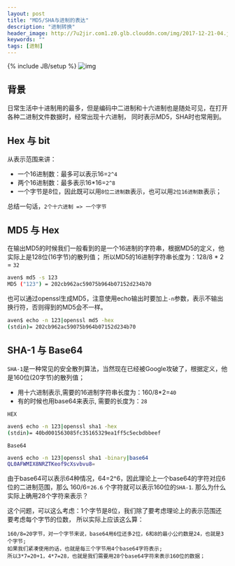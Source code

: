 ```yaml
---
layout: post
title: "MD5/SHA与进制的表达"
description: "进制转换"
header_image: http://7u2jir.com1.z0.glb.clouddn.com/img/2017-12-21-04.jpg
keywords: ""
tags: [进制]
---
```

{% include JB/setup %}
![img](http://7u2jir.com1.z0.glb.clouddn.com/img/2017-12-21-04.jpg)

## 背景

日常生活中十进制用的最多，但是编码中二进制和十六进制也是随处可见，在打开各种二进制文件数据时，经常出现十六进制，
同时表示MD5，SHA时也常用到。

## Hex 与 bit

从表示范围来讲：

* 一个16进制数：最多可以表示16=`2^4`
* 两个16进制数：最多表示16*16=`2^8`
* 一个字节是8位，因此既可以用`8位二进制数`表示，也可以用`2位16进制数`表示；

总结一句话，`2个十六进制 => 一个字节`

## MD5 与 Hex

在输出MD5的时候我们一般看到的是一个16进制的字符串，根据MD5的定义，他实际上是128位(16字节)的散列值；
所以MD5的16进制字符串长度为：128/8 * 2 = `32`

```bash
aven$ md5 -s 123
MD5 ("123") = 202cb962ac59075b964b07152d234b70
```

也可以通过openssl生成MD5，注意使用echo输出时要加上`-n`参数，表示不输出换行符，否则得到的MD5会不一样。

```bash
aven$ echo -n 123|openssl md5 -hex
(stdin)= 202cb962ac59075b964b07152d234b70
```
## SHA-1 与 Base64

`SHA-1`是一种常见的安全散列算法，当然现在已经被Google攻破了，根据定义，他是160位(20字节)的散列值；

* 用十六进制表示,需要的16进制字符串长度为：160/8*2=`40`
* 有的时候也用base64来表示, 需要的长度为：`28`

`HEX`

```bash
aven$ echo -n 123|openssl sha1 -hex
(stdin)= 40bd001563085fc35165329ea1ff5c5ecbdbbeef
```

`Base64`

```bash
aven$ echo -n 123|openssl sha1 -binary|base64
QL0AFWMIX8NRZTKeof9cXsvbvu8=
```

由于base64可以表示64种情况，64=2^6，因此理论上一个base64的字符对应6位的二进制范围，那么 160/6=`26.6` 个字符就可以表示160位的`SHA-1`.
那么为什么实际上确用28个字符来表示？

这个问题，可以这么考虑：1个字节是8位，我们除了要考虑理论上的表示范围还要考虑每个字节的位数，
所以实际上应该这么算：

```
160/8=20字节，对一个字节来说，base64用6位还多2位，6和8的最小公约数是24，也就是3个字节;
如果我们紧凑使用的话，也就是每三个字节用4个base64字符表示;
所以3*7=20+1，4*7=28，也就是我们需要用28个base64字符来表示160位的数据；
```